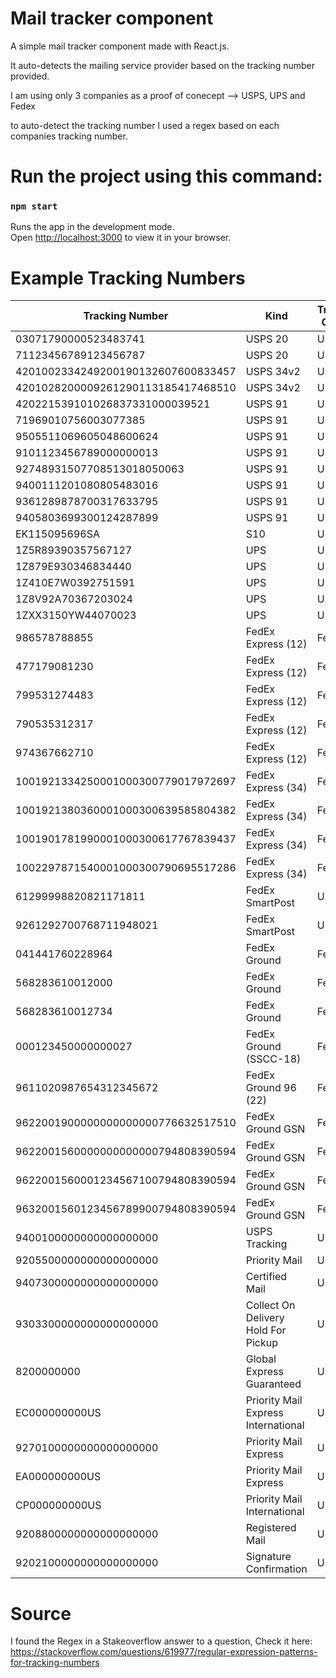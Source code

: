 # Mail tracker component

A simple mail tracker component made with React.js.

It auto-detects the mailing service provider based on the tracking number provided.

I am using only 3 companies as a proof of conecept --> USPS, UPS and Fedex

to auto-detect the tracking number I used a regex based on each companies tracking number.


# Run the project using this command:

### `npm start`

Runs the app in the development mode.\
Open [http://localhost:3000](http://localhost:3000) to view it in your browser.

# Example Tracking Numbers

| Tracking Number                    | Kind                                | Tracking Carrier |
|------------------------------------|-------------------------------------|------------------|
| 03071790000523483741               | USPS 20                             | USPS             |
| 71123456789123456787               | USPS 20                             | USPS             |
| 4201002334249200190132607600833457 | USPS 34v2                           | USPS             |
| 4201028200009261290113185417468510 | USPS 34v2                           | USPS             |
| 420221539101026837331000039521     | USPS 91                             | USPS             |
| 71969010756003077385               | USPS 91                             | USPS             |
| 9505511069605048600624             | USPS 91                             | USPS             |
| 9101123456789000000013             | USPS 91                             | USPS             |
| 92748931507708513018050063         | USPS 91                             | USPS             |
| 9400111201080805483016             | USPS 91                             | USPS             |
| 9361289878700317633795             | USPS 91                             | USPS             |
| 9405803699300124287899             | USPS 91                             | USPS             |
| EK115095696SA                      | S10                                 | USPS             |
| 1Z5R89390357567127                 | UPS                                 | UPS              |
| 1Z879E930346834440                 | UPS                                 | UPS              |
| 1Z410E7W0392751591                 | UPS                                 | UPS              |
| 1Z8V92A70367203024                 | UPS                                 | UPS              |
| 1ZXX3150YW44070023                 | UPS                                 | UPS              |
| 986578788855                       | FedEx Express (12)                  | FedEx            |
| 477179081230                       | FedEx Express (12)                  | FedEx            |
| 799531274483                       | FedEx Express (12)                  | FedEx            |
| 790535312317                       | FedEx Express (12)                  | FedEx            |
| 974367662710                       | FedEx Express (12)                  | FedEx            |
| 1001921334250001000300779017972697 | FedEx Express (34)                  | FedEx            |
| 1001921380360001000300639585804382 | FedEx Express (34)                  | FedEx            |
| 1001901781990001000300617767839437 | FedEx Express (34)                  | FedEx            |
| 1002297871540001000300790695517286 | FedEx Express (34)                  | FedEx            |
| 61299998820821171811               | FedEx SmartPost                     | USPS             |
| 9261292700768711948021             | FedEx SmartPost                     | USPS             |
| 041441760228964                    | FedEx Ground                        | FedEx            |
| 568283610012000                    | FedEx Ground                        | FedEx            |
| 568283610012734                    | FedEx Ground                        | FedEx            |
| 000123450000000027                 | FedEx Ground (SSCC-18)              | FedEx            |
| 9611020987654312345672             | FedEx Ground 96 (22)                | FedEx            |
| 9622001900000000000000776632517510 | FedEx Ground GSN                    | FedEx            |
| 9622001560000000000000794808390594 | FedEx Ground GSN                    | FedEx            |
| 9622001560001234567100794808390594 | FedEx Ground GSN                    | FedEx            |
| 9632001560123456789900794808390594 | FedEx Ground GSN                    | FedEx            |
| 9400100000000000000000             | USPS Tracking                       | USPS             |
| 9205500000000000000000             | Priority Mail                       | USPS             |
| 9407300000000000000000             | Certified Mail                      | USPS             |
| 9303300000000000000000             | Collect On Delivery Hold For Pickup | USPS             |
| 8200000000                         | Global Express Guaranteed           | USPS             |
| EC000000000US                      | Priority Mail Express International | USPS             |
| 9270100000000000000000             | Priority Mail Express               | USPS             |
| EA000000000US                      | Priority Mail Express               | USPS             |
| CP000000000US                      | Priority Mail International         | USPS             |
| 9208800000000000000000             | Registered Mail                     | USPS             |
| 9202100000000000000000             | Signature Confirmation              | USPS             |


# Source
I found the Regex in a Stakeoverflow answer to a question, Check it here:
https://stackoverflow.com/questions/619977/regular-expression-patterns-for-tracking-numbers

